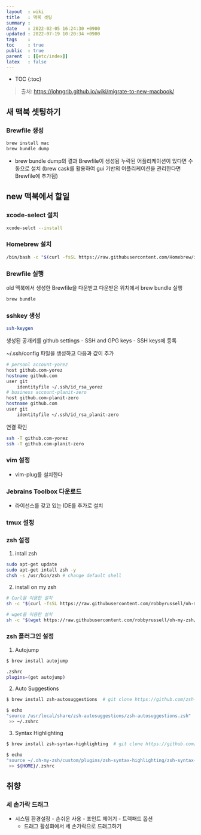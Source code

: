 ```yaml
---
layout  : wiki
title   : 맥북 셋팅
summary : 
date    : 2022-02-05 16:24:30 +0900
updated : 2022-07-19 10:20:34 +0900
tags    : 
toc     : true
public  : true
parent  : [[etc/index]]
latex   : false
---
```

* TOC
{:toc}

> 출처: https://johngrib.github.io/wiki/migrate-to-new-macbook/

## 새 맥북 셋팅하기 

### Brewfile 생성
```sh
brew install mac
brew bundle dump
```
- brew bundle dump의 결과 Brewfile이 생성됨 누락된 어플리케이션이 있다면 수동으로 설치
(brew cask를 활용하여 gui 기반의 어플리케이션을 관리한다면 Brewfile에 추가됨)

## new 맥북에서 할일

### xcode-select 설치
```sh
xcode-selct --install
```

### Homebrew 설치
```sh
/bin/bash -c "$(curl -fsSL https://raw.githubusercontent.com/Homebrew/install/master/install.sh)"
```

### Brewfile 실행
old 맥북에서 생성한 Brewfile을 다운받고 다운받은 위치에서 brew bundle 실행
```sh
brew bundle
```

### sshkey 생성
```sh
ssh-keygen
```
생성된 공개키를 github settings - SSH and GPG keys - SSH keys에 등록

~/.ssh/config 파일을 생성하고 다음과 값이 추가
```sh
# personl account-yorez 
host github.com-yorez
hostname github.com
user git
    identityfile ~/.ssh/id_rsa_yorez
# business account-planit-zero
host github.com-planit-zero
hostname github.com
user git
    identityfile ~/.ssh/id_rsa_planit-zero
```

연결 확인
```sh
ssh -T github.com-yorez
ssh -T github.com-planit-zero
```

### vim 설정
- vim-plug를 설치한다

### Jebrains Toolbox 다운로드
- 라이선스를 갖고 있는 IDE를 추가로 설치

### tmux 설정

### zsh 설정
1. intall zsh
```sh
sudo apt-get update
sudo apt-get intall zsh -y
chsh -s /usr/bin/zsh # change default shell
```
2. install on my zsh
```sh
# Curl을 이용한 설치
sh -c "$(curl -fsSL https://raw.githubusercontent.com/robbyrussell/oh-my-zsh/master/tools/install.sh)"

# wget을 이용한 설치
sh -c "$(wget https://raw.githubusercontent.com/robbyrussell/oh-my-zsh/master/tools/install.sh -O -)"
```
### zsh 플러그인 설정 
1. Autojump
```sh
$ brew install autojump

.zshrc
plugins=(get autojump)
```

2. Auto Suggestions

```sh
$ brew install zsh-autosuggestions  # git clone https://github.com/zsh-users/zsh-autosuggestions ${ZSH_CUSTOM:-~/.oh-my-zsh/custom}/plugins/zsh-autosuggestions

$ echo 
"source /usr/local/share/zsh-autosuggestions/zsh-autosuggestions.zsh"
 >> ~/.zshrc
```

3. Syntax Highlighting

```sh
$ brew install zsh-syntax-highlighting  # git clone https://github.com/zsh-users/zsh-syntax-highlighting.git ${ZSH_CUSTOM:-~/.oh-my-zsh/custom}/plugins/zsh-syntax-highlighting

$ echo 
"source ~/.oh-my-zsh/custom/plugins/zsh-syntax-highlighting/zsh-syntax-highlighting.zsh"
 >> ${HOME}/.zshrc
```

## 취향

### 세 손가락 드래그
- 시스템 환경설정 - 손쉬운 사용 - 포인트 제어기 - 트랙패드 옵션
    - 드래그 활성화에서 세 손가락으로 드래그하기
